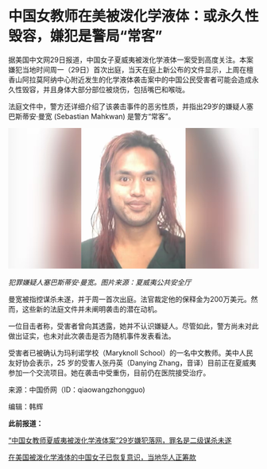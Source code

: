 # 中国女教师在美被泼化学液体：或永久性毁容，嫌犯是警局“常客”

据美国中文网29日报道，中国女子夏威夷被泼化学液体一案受到高度关注。本案嫌犯当地时间周一（29日）首次出庭，当天在庭上新公布的文件显示，上周在檀香山阿拉莫阿纳中心附近发生的化学液体袭击案中的中国公民受害者可能会造成永久性毁容，并且身体大部分部位被烧伤，包括嘴巴和喉咙。

法庭文件中，警方还详细介绍了该袭击事件的恶劣性质，并指出29岁的嫌疑人塞巴斯蒂安·曼宽 (Sebastian Mahkwan) 是警方“常客”。

![0d068ebecebd3039afd2f640cf0fea23.jpg](https://raw.githubusercontent.com/qqhsx/qqnews_image/main/2024/01/30/中国女教师在美被泼化学液体：或永久性毁容，嫌犯是警局“常客”/0d068ebecebd3039afd2f640cf0fea23.jpg)

_犯罪嫌疑人塞巴斯蒂安·曼宽。图片来源：夏威夷公共安全厅_

曼宽被指控谋杀未遂，并于周一首次出庭。法官裁定他的保释金为200万美元。然而，这些新的法庭文件并未阐明袭击的潜在动机。

一位目击者称，受害者曾向其透露，她并不认识嫌疑人。尽管如此，警方尚未对此做出证实，也未对此次袭击是否为随机事件发表看法。

受害者已被确认为玛利诺学校（Maryknoll School）的一名中文教师。美中人民友好协会表示，25 岁的受害人张丹英（Danying
Zhang，音译）目前正在夏威夷参加一个交流项目。她在袭击中受重伤，目前仍在医院接受治疗。

来源：中国侨网（ID：qiaowangzhongguo)

编辑：韩辉

**此前报道：**

[“中国女教师夏威夷被泼化学液体案”29岁嫌犯落网，罪名是二级谋杀未遂
](https://news.qq.com/rain/a/20240126A076YC00)

[在美国被泼化学液体的中国女子已恢复意识，当地华人正筹款 ](https://news.qq.com/rain/a/20240126A067QR00)

